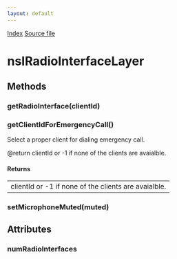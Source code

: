 ```yaml
---
layout: default
---
```

<div id='links'><a href="../index.html">Index</a>
<a href="http://dxr.mozilla.org/mozilla-central/source/dom/system/gonk/nsIRadioInterfaceLayer.idl">Source file</a>
</div>

# nsIRadioInterfaceLayer #

## Methods ##

### getRadioInterface(clientId) ###

### getClientIdForEmergencyCall() ###
  
Select a proper client for dialing emergency call.  
  
@return clientId or -1 if none of the clients are avaialble.  
  

#### Returns ####

<table>

<tr>
<td>clientId or -1 if none of the clients are avaialble.  
</td>
</tr>

</table>

### setMicrophoneMuted(muted) ###

## Attributes ##

### numRadioInterfaces ###
